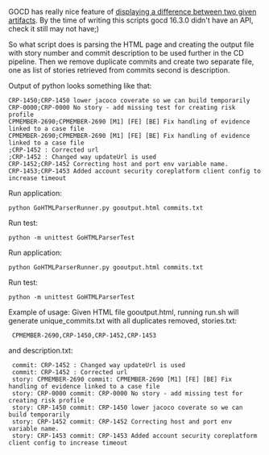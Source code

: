 GOCD has really nice feature of [displaying a difference between two given artifacts](https://docs.gocd.io/current/advanced_usage/compare_pipelines.html).
By the time of writing this scripts gocd 16.3.0 didn't have an API, check it still may not have;)

So what script does is parsing the HTML page and creating the output file with story number and commit description to be used
further in the CD pipeline. Then we remove duplicate commits and create two separate file, one as list of stories retrieved from commits second is description.

Output of python looks something like that:

```
CRP-1450;CRP-1450 lower jacoco coverate so we can build temporarily
CRP-0000;CRP-0000 No story - add missing test for creating risk profile
CPMEMBER-2690;CPMEMBER-2690 [M1] [FE] [BE] Fix handling of evidence linked to a case file
CPMEMBER-2690;CPMEMBER-2690 [M1] [FE] [BE] Fix handling of evidence linked to a case file
;CRP-1452 : Corrected url
;CRP-1452 : Changed way updateUrl is used
CRP-1452;CRP-1452 Correcting host and port env variable name.
CRP-1453;CRP-1453 Added account security coreplatform client config to increase timeout
```

Run application:
```
python GoHTMLParserRunner.py gooutput.html commits.txt
```
Run test:
```
python -m unittest GoHTMLParserTest
```

Run application:
```
python GoHTMLParserRunner.py gooutput.html commits.txt
```
Run test:
```
python -m unittest GoHTMLParserTest
```
 
Example of usage: 
Given HTML file gooutput.html, running run.sh will generate unique_commits.txt with all duplicates removed, stories.txt:
```
 CPMEMBER-2690,CRP-1450,CRP-1452,CRP-1453
```
 and description.txt:
```
 commit: CRP-1452 : Changed way updateUrl is used
 commit: CRP-1452 : Corrected url
 story: CPMEMBER-2690 commit: CPMEMBER-2690 [M1] [FE] [BE] Fix handling of evidence linked to a case file
 story: CRP-0000 commit: CRP-0000 No story - add missing test for creating risk profile
 story: CRP-1450 commit: CRP-1450 lower jacoco coverate so we can build temporarily
 story: CRP-1452 commit: CRP-1452 Correcting host and port env variable name.
 story: CRP-1453 commit: CRP-1453 Added account security coreplatform client config to increase timeout
```
